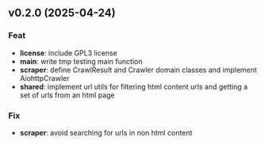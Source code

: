## v0.2.0 (2025-04-24)

### Feat

- **license**: include GPL3 license
- **main**: write tmp testing main function
- **scraper**: define CrawlResult and Crawler domain classes and implement AiohttpCrawler
- **shared**: implement url utils for filtering html content urls and getting a set of urls from an html page

### Fix

- **scraper**: avoid searching for urls in non html content
